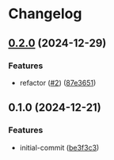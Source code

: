 # Changelog

## [0.2.0](https://github.com/jamie-stinson/common-tofu-proxmox-module/compare/v0.1.0...v0.2.0) (2024-12-29)


### Features

* refactor ([#2](https://github.com/jamie-stinson/common-tofu-proxmox-module/issues/2)) ([87e3651](https://github.com/jamie-stinson/common-tofu-proxmox-module/commit/87e3651f32e9f9a45e78100ba602543507394845))

## 0.1.0 (2024-12-21)


### Features

* initial-commit ([be3f3c3](https://github.com/jamie-stinson/common-tofu-proxmox-module/commit/be3f3c33f2e630a94fdcbf9498a4c19cc604eee7))
